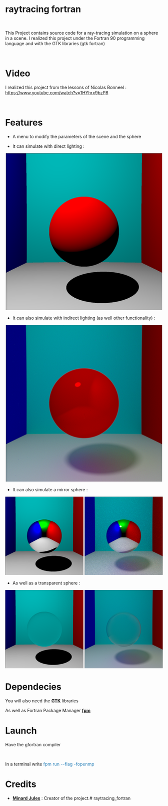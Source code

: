 # raytracing fortran

<br/>

This Project contains source code for a ray-tracing simulation on a sphere in a scene.
I realized this project under the Fortran 90 programming language and with the GTK libraries (gtk fortran)

<br/>

# Video

I realized this project from the lessons of Nicolas Bonneel : https://www.youtube.com/watch?v=1HYhrx9bzP8

<br/>

# Features

* A menu to modify the parameters of the scene and the sphere

* It can simulate with direct lighting :

<p align="center">
	<img src="image_save/image_raytracing_normal_ray.png" width="500">
</p>

* It can also simulate with indirect lighting (as well other functionality) :

<p align="center">
	<img src="image_save/image_raytracing_normal_path.png" width="500">
</p>

* It can also simulate a mirror sphere :

<p align="center">
    <img src="image_save/image_raytracing_miror_ray.png" width="250">
    <img src="image_save/image_raytracing_miror_path.png" width="250">
</p>

* As well as a transparent sphere :

<p align="center">
    <img src="image_save/image_raytracing_transparente_ray.png" width="250">
    <img src="image_save/image_raytracing_transparente_path.png" width="250">
</p>

# Dependecies

You will also need the [**GTK**](https://www.gtk.org/) libraries

As well as Fortran Package Manager [**fpm**](https://fpm.fortran-lang.org/)

# Launch

Have the gfortran compiler

</br>

In a terminal write <span style="color: #2980B9 ">fpm run --flag -fopenmp</span>

# Credits

* [**Minard Jules**](https://github.com/Minard-Jules) : Creator of the project.# raytracing_fortran
